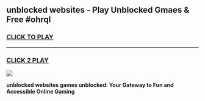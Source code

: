 
## unblocked websites - Play Unblocked Gmaes & Free #ohrql
<h3>
<a href="https://news.freeplayer.one?title=unblocked_websites&ref=24F">CLICK TO PLAY</a></h3>
<hr>

<h3>
<a href="https://news.freeplayer.one?title=unblocked_websites&ref=24F">CLICK 2 PLAY</a>
  
</h3>

<a href="https://news.freeplayer.one?title=unblocked_websites&ref=24F/"><img src="https://clearcache.store/games.png"></a>


**unblocked websites games unblocked: Your Gateway to Fun and Accessible Online Gaming**
